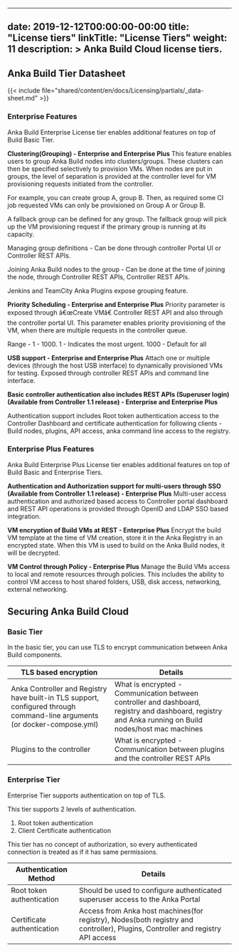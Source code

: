 

---
date: 2019-12-12T00:00:00-00:00
title: "License tiers"
linkTitle: "License Tiers"
weight: 11
description: >
  Anka Build Cloud license tiers.
---

## Anka Build Tier Datasheet

{{< include file="shared/content/en/docs/Licensing/partials/_data-sheet.md" >}}

### Enterprise Features
Anka Build Enterprise License tier enables additional features on top of Build Basic Tier.  

**Clustering(Grouping) - Enterprise and Enterprise Plus**
This feature enables users to group Anka Build nodes into clusters/groups. These clusters can then be specified selectively to provision VMs. When nodes are put in groups, the level of separation is provided at the controller level for VM provisioning requests initiated from the controller.

For example, you can create group A, group B. Then, as required some CI job requested VMs can only be provisioned on  Group A or Group B.

A fallback group can be defined for any group. The fallback group will pick up the VM provisioning request if the primary group is running at its capacity.

Managing group definitions - Can be done through controller Portal UI or Controller REST APIs.

Joining Anka Build nodes to the group - Can be done at the time of joining the node, through Controller REST APIs, Controller REST APIs.

Jenkins and TeamCity Anka Plugins expose grouping feature.

**Priority Scheduling - Enterprise and Enterprise Plus**
Priority parameter is exposed through â€œCreate VMâ€ Controller REST API and also through the controller portal UI. This parameter enables priority provisioning of the VM, when there are multiple requests in the controller queue.

Range - 1 - 1000. 1 - Indicates the most urgent. 1000 - Default for all

**USB support - Enterprise and Enterprise Plus**
Attach one or multiple devices (through the host USB interface) to dynamically provisioned VMs for testing. Exposed through controller REST APIs and command line interface.

**Basic controller authentication also includes REST APIs (Superuser login) (Available from Controller 1.1 release) - Enterprise and Enterprise Plus**

Authentication support includes Root token authentication access to the Controller Dashboard and certificate authentication for following clients - Build nodes, plugins, API access, anka command line access to the registry.


### Enterprise Plus Features
Anka Build Enterprise Plus License tier enables additional features on top of Build Basic and Enterprise Tiers. 

**Authentication and Authorization support for multi-users through SSO (Available from Controller 1.1 release) - Enterprise Plus**
Multi-user access authentication and authorized based access to Controller portal dashboard and REST API operations is provided through OpenID and LDAP SSO based integration.

**VM encryption of Build VMs at REST - Enterprise Plus**
Encrypt the build VM template at the time of VM creation, store it in the Anka Registry in an encrypted state. When this VM is used to build on the Anka Build nodes, it will be decrypted.

**VM Control through Policy - Enterprise Plus**
Manage the Build VMs access to local and remote resources through policies. This includes the ability to control VM access to host shared folders, USB, disk access, networking, external networking.

## Securing Anka Build Cloud

### Basic Tier
In the basic tier, you can use TLS to encrypt communication between Anka Build components.

**TLS based encryption** | **Details**
--- | ---
Anka Controller and Registry have built-in TLS support, configured through command-line arguments (or docker-compose.yml) | What is encrypted -  Communication between controller and dashboard, registry and dashboard, registry and Anka running on Build nodes/host mac machines
Plugins to the controller | What is encrypted - Communication between plugins and the controller REST APIs


### Enterprise Tier
Enterprise Tier supports authentication on top of TLS.

This tier supports 2 levels of authentication.

1. Root token authentication
2. Client Certificate authentication

This tier has no concept of authorization, so every authenticated connection is treated as if it has same permissions.

**Authentication Method** | **Details**
--- | ---
Root token authentication | Should be used to configure authenticated superuser access to the Anka Portal
Certificate authentication | Access from Anka host machines(for registry), Nodes(both registry and controller), Plugins, Controller and registry API access

